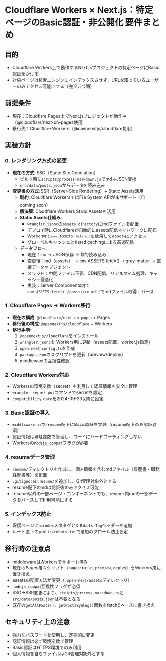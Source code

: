 # Cloudflare Workers × Next.js：特定ページのBasic認証・非公開化 要件まとめ

## 目的
- Cloudflare Workers上で動作するNext.jsプロジェクトの特定ページにBasic認証をかける
- 対象ページは検索エンジンにインデックスさせず、URLを知っているユーザーのみアクセス可能にする（完全非公開）

## 前提条件
- 現在：Cloudflare Pages上でNext.jsプロジェクトが動作中（@cloudflare/next-on-pages使用）
- 移行先：Cloudflare Workers（@opennextjs/cloudflare使用）

## 実装方針

### 0. レンダリング方式の変更
- **現在の方式**: SSG（Static Site Generation）
  - ビルド時に`scripts/process-markdown.js`でmd→JSON変換
  - `src/data/posts.json`からデータを読み込み
- **変更後の方式**: SSR（Server-Side Rendering）+ Static Assets活用
  - **制約**: Cloudflare WorkersではFile System APIが未サポート（⚪ coming soon）
  - **解決策**: Cloudflare Workers Static Assetsを活用
  - **Static Assets仕組み**:
    - `wrangler.jsonc`の`assets.directory`にmdファイルを配置
    - デプロイ時にCloudflareが自動的にassets配信ネットワークに配布
    - Worker内で`env.ASSETS.fetch()`を使用してassetsにアクセス
    - グローバルキャッシュとtiered cachingによる高速配信
  - **データフロー**: 
    - 現在：md → JSON保存 → 静的読み込み
    - 変更後：md（assets） → env.ASSETS.fetch() → gray-matter → 直接データオブジェクト
    - メリット：中間ファイル不要、CDN配信、リアルタイム処理、キャッシュ最適化
    - 実装：Server Components内で`env.ASSETS.fetch('/posts/xxx.md')`でmdファイル取得・パース

### 1. Cloudflare Pages → Workers移行
- **現在の構成**: `@cloudflare/next-on-pages` + Pages
- **移行後の構成**: `@opennextjs/cloudflare` + Workers
- **移行手順**:
  1. `@opennextjs/cloudflare`をインストール
  2. `wrangler.jsonc`を Workers用に更新（assets配置、worker.js指定）
  3. `open-next.config.ts`を作成
  4. `package.json`のスクリプトを更新（preview/deploy）
  5. middlewareの互換性確認

### 2. Cloudflare Workers対応
- Workersの環境変数（secret）を利用して認証情報を安全に管理
- `wrangler secret put`コマンドでsecretを設定
- `compatibility_date`を2024-09-23以降に設定

### 3. Basic認証の導入
- `middleware.ts`で`/resume`配下にBasic認証を実装（resume配下のみ認証必須）
- 認証情報は環境変数で管理し、コードにハードコーディングしない
- Workersの`nodejs_compat`フラグが必要

### 4. resumeデータ管理
- `resume/`ディレクトリを作成し、個人情報を含むmdファイル（履歴書・職務経歴書等）を配置
- `.gitignore`に`resume/`を追加し、Git管理対象外とする
- resume配下のmdは認証後のみアクセス可能
- resume以外の一部ページ・コンポーネントでも、resume内mdの一部データをパースして利用可能にする

### 5. インデックス防止
- 保護ページに`noindex`メタタグと`X-Robots-Tag`ヘッダーを追加
- ルート直下の`public/robots.txt`で追加のクロール防止設定

## 移行時の注意点
- middlewareはWorkersでサポート済み
- 現在のPages用スクリプト（`pages:build`, `preview`, `deploy`）をWorkers用に置き換え
- assetsの配置方法が変更（`.open-next/assets`ディレクトリ）
- `nodejs_compat`互換性フラグが必須
- SSG→SSR変更により、`scripts/process-markdown.js`と`src/data/posts.json`は不要となる
- 既存の`getAllPosts()`、`getPostsBySlug()`関数をfetch()ベースに書き換え

## セキュリティ上の注意
- 強力なパスワードを使用し、定期的に変更
- 認証情報は必ず環境変数で管理
- Basic認証はHTTPS環境でのみ利用
- 個人情報を含むファイルはGit管理対象外とする

